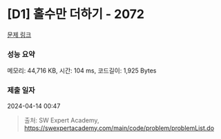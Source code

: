 # [D1] 홀수만 더하기 - 2072 

[문제 링크](https://swexpertacademy.com/main/code/problem/problemDetail.do?contestProbId=AV5QSEhaA5sDFAUq) 

### 성능 요약

메모리: 44,716 KB, 시간: 104 ms, 코드길이: 1,925 Bytes

### 제출 일자

2024-04-14 00:47



> 출처: SW Expert Academy, https://swexpertacademy.com/main/code/problem/problemList.do